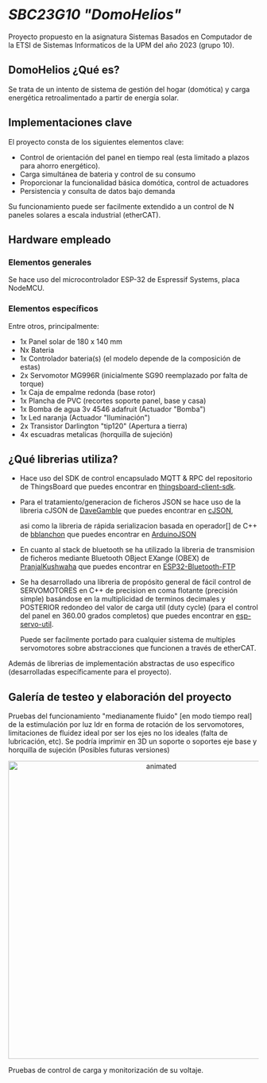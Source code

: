 # _SBC23G10 "DomoHelios"_

Proyecto propuesto en la asignatura Sistemas Basados en Computador de la ETSI de Sistemas Informaticos de la UPM del año 2023 (grupo 10).

## DomoHelios ¿Qué es?

Se trata de un intento de sistema de gestión del hogar (domótica) y carga energética retroalimentado a partir de energía solar.

## Implementaciones clave

El proyecto consta de los siguientes elementos clave:
- Control de orientación del panel en tiempo real (esta limitado a plazos para ahorro energético).
- Carga simultánea de bateria y control de su consumo
- Proporcionar la funcionalidad básica domótica, control de actuadores
- Persistencia y consulta de datos bajo demanda

Su funcionamiento puede ser facilmente extendido a un control de N paneles solares a escala industrial (etherCAT).

## Hardware empleado

### Elementos generales

Se hace uso del microcontrolador ESP-32 de Espressif Systems, placa NodeMCU.

### Elementos específicos

Entre otros, principalmente:
- 1x Panel solar de 180 x 140 mm
- Nx Bateria
- 1x Controlador bateria(s) (el modelo depende de la composición de estas)
- 2x Servomotor MG996R (inicialmente SG90 reemplazado por falta de torque)
- 1x Caja de empalme redonda (base rotor)
- 1x Plancha de PVC (recortes soporte panel, base y casa)
- 1x Bomba de agua 3v 4546 adafruit (Actuador "Bomba")
- 1x Led naranja (Actuador "Iluminación")
- 2x Transistor Darlington "tip120" (Apertura a tierra)
- 4x escuadras metalicas (horquilla de sujeción)

## ¿Qué librerias utiliza?

- Hace uso del SDK de control encapsulado MQTT & RPC del repositorio de ThingsBoard que puedes encontrar en [thingsboard-client-sdk](https://github.com/thingsboard/thingsboard-client-sdk).

- Para el tratamiento/generacion de ficheros JSON se hace uso de la libreria cJSON de [DaveGamble](https://github.com/DaveGamble) que puedes encontrar en [cJSON](https://github.com/DaveGamble/cJSON),

    asi como la libreria de rápida serializacion basada en operador[] de C++ de [bblanchon](https://github.com/bblanchon) que puedes encontrar en [ArduinoJSON](https://github.com/bblanchon/ArduinoJson)

- En cuanto al stack de bluetooth se ha utilizado la libreria de transmision de ficheros mediante Bluetooth OBject EXange (OBEX) de [PranjalKushwaha](https://github.com/PranjalKushwaha) que puedes encontrar en [ESP32-Bluetooth-FTP](https://github.com/PranjalKushwaha/ESP32-Bluetooth-FTP)

- Se ha desarrollado una libreria de propósito general de fácil control de SERVOMOTORES en C++ de precision en coma flotante (precisión simple) basándose en la multiplicidad de terminos decimales y POSTERIOR redondeo del valor de carga util (duty cycle) (para el control del panel en 360.00 grados completos) que puedes encontrar en [esp-servo-util](https://github.com/SBC23G10/esp_servo_util).

    Puede ser facilmente portado para cualquier sistema de multiples servomotores sobre abstracciones que funcionen a través de etherCAT.

Además de librerias de implementación abstractas de uso específico (desarrolladas específicamente para el proyecto).

## Galería de testeo y elaboración del proyecto

Pruebas del funcionamiento "medianamente fluido" [en modo tiempo real] de la estimulación por luz ldr en forma de rotación de los servomotores, limitaciones de fluidez ideal por ser los ejes no los ideales (falta de lubricación, etc). Se podría imprimir en 3D un soporte o soportes eje base y horquilla de sujeción (Posibles futuras versiones)

<p align="center">
  <img height=600 src="https://raw.githubusercontent.com/SBC23G10/DomoHelios/main/showoff/solar_kinect.gif" alt="animated" />
</p>

Pruebas de control de carga y monitorización de su voltaje.